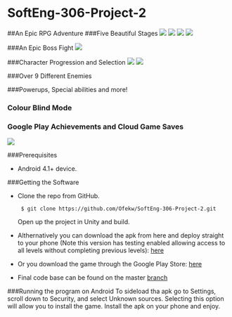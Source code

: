 # SoftEng-306-Project-2
##An Epic RPG Adventure
###Five Beautiful Stages
![](https://i.gyazo.com/9d0da6be8f5fcb93c1d52c9fd69f9708.gif)
![](https://i.gyazo.com/b290254372ceb31470e084ab420e82b3.gif)
![](https://i.gyazo.com/a2a7b8465696f3b54eb35712dcb38341.gif)
![](https://i.gyazo.com/8019e151e3e3e842e186114a31c1c2e2.gif)

###An Epic Boss Fight
![](https://i.gyazo.com/e30326c302e5ef0d27fedd79a7687bce.gif)

###Character Progression and Selection
![](https://i.gyazo.com/78907c6d20cd421c2d6c360eeedc284d.gif)
![](https://i.gyazo.com/4fcafc831f83cede4121ca19b093745b.gif)

###Over 9 Different Enemies

###Powerups, Special abilities and more!

### Colour Blind Mode

### Google Play Achievements and Cloud Game Saves
![](https://i.gyazo.com/c0a5c8c7f96fdf47b7e32a94f88d8052.png)

###Prerequisites
* Android 4.1+ device.

###Getting the Software
 * Clone the repo from GitHub.

      ` $ git clone https://github.com/Ofekw/SoftEng-306-Project-2.git`
      
    Open up the project in Unity and build.
    
 * Althernatively you can download the apk from here and deploy straight to your phone (Note this version has testing enabled allowing access to all levels without completing previous levels): [here](https://drive.google.com/file/d/0B-JyoIm6AJBdcFZEcWVmUjNrclk/view?usp=sharing)
 * Or you download the game through the Google Play Store: [here](https://play.google.com/store/apps/details?id=com.TeamRGB.Prisma&hl=en)
 * Final code base can be found on the master [branch](https://github.com/Ofekw/SoftEng-306-Project-2/tree/master)
  

###Running the program on Android
To sideload tha apk go to Settings, scroll down to Security, and select Unknown sources. Selecting this option will allow you to install the game. Install the apk on your phone and enjoy.
